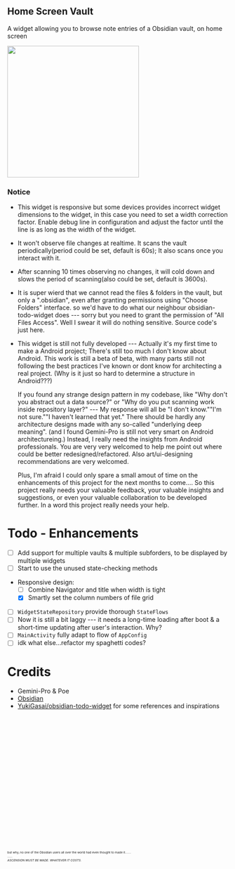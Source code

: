 Home Screen Vault
---
A widget allowing you to browse note entries of a Obsidian vault, on home screen

<img src="Preview1.png" width="300px"></img>

### Notice

- This widget is responsive but some devices provides incorrect widget dimensions to the widget, in this case you need to set a width correction factor. Enable debug line in configuration and adjust the factor until the line is as long as the width of the widget.
- It won't observe file changes at realtime. It scans the vault periodically(period could be set, default is 60s); It also scans once you interact with it.
- After scanning 10 times observing no changes, it will cold down and slows the period of scanning(also could be set, default is 3600s).

- It is super wierd that we cannot read the files & folders in the vault, but only a ".obsidian", even after granting permissions using "Choose Folders" interface.
  so we'd have to do what our neighbour obsidian-todo-widget does --- sorry but you need to grant the permission of "All Files Access". Well I swear it will do nothing sensitive. Source code's just here.

- This widget is still not fully developed --- Actually it's my first time to make a Android project; There's still too much I don't know about Android. This work is still a beta of beta, with many parts still not following the best practices I've known or dont know for architecting a real project. (Why is it just so hard to determine a structure in Android???)

  If you found any strange design pattern in my codebase, like "Why don't you abstract out a data source?" or "Why do you put scanning work inside repository layer?" --- My response will all be "I don't know.""I'm not sure.""I haven't learned that yet." There should be hardly any architecture designs made with any so-called "underlying deep meaning". (and I found Gemini-Pro is still not very smart on Android architectureing.) Instead, I really need the insights from Android professionals. You are very very welcomed to help me point out where could be better redesigned/refactored. Also art/ui-designing recommendations are very welcomed.

  Plus, I'm afraid I could only spare a small amout of time on the enhancements of this project for the next months to come.... So this project really needs your valuable feedback, your valuable insights and suggestions, or even your valuable collaboration to be developed further. In a word this project really needs your help.


# Todo - Enhancements
- [ ] Add support for multiple vaults & multiple subforders, to be displayed by multiple widgets
- [ ] Start to use the unused state-checking methods
- Responsive design:
  - [ ] Combine Navigator and title when width is tight
  - [x] Smartly set the column numbers of file grid
- [ ] ```WidgetStateRepository``` provide thorough ```StateFlows```
- [ ] Now it is still a bit laggy --- it needs a long-time loading after boot & a short-time updating after user's interaction. Why?
- [ ] ```MainActivity``` fully adapt to flow of ```AppConfig```
- [ ] idk what else...refactor my spaghetti codes?

# Credits
- Gemini-Pro & Poe
- [Obsidian](https://obsidian.md/)
- [YukiGasai/obsidian-todo-widget](https://github.com/YukiGasai/obsidian-todo-widget) for some references and inspirations

\
\
\
\
\
\
\
\
\
\
\
\
\
\
\
\
\
\
<sub><sub><sub><sub>but why, no one of the Obsidian users all over the world had even thought to made it.......\
......\
*ASCENSION MUST BE MADE. WHATEVER IT COSTS.</sub></sub></sub></sub>*
